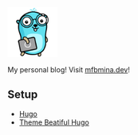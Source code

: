 <img alt="gopher" src="static/img/gopher.png" width="100">

My personal blog! Visit [mfbmina.dev](https://mfbmina.dev)!

## Setup

- [Hugo](https://github.com/gohugoio/hugo) 
- [Theme Beatiful Hugo](https://github.com/halogenica/beautifulhugo/tree/master)
